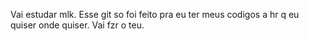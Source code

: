 Vai estudar mlk.
Esse git so foi feito pra eu ter meus codigos a hr q eu quiser onde quiser.
Vai fzr o teu.